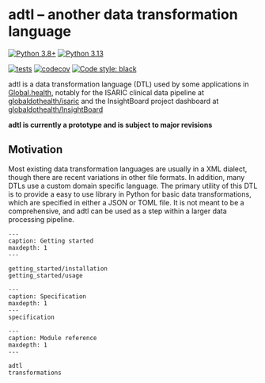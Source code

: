 # adtl – another data transformation language

[![Python 3.8+](https://img.shields.io/badge/python-3.8+-blue.svg)](https://www.python.org/downloads/)
[![Python 3.13](https://img.shields.io/badge/python-3.13-red.svg)](https://www.python.org/downloads/release/python-3130/)

[![tests](https://github.com/globaldothealth/adtl/actions/workflows/tests.yml/badge.svg)](https://github.com/globaldothealth/adtl/actions/workflows/tests.yml)
[![codecov](https://codecov.io/gh/globaldothealth/adtl/branch/main/graph/badge.svg?token=QTD7HRR3TO)](https://codecov.io/gh/globaldothealth/adtl)
[![Code style: black](https://img.shields.io/badge/code%20style-black-000000.svg)](https://github.com/psf/black)


adtl is a data transformation language (DTL) used by some applications in
[Global.health](https://global.health), notably for the ISARIC clinical data pipeline at
[globaldothealth/isaric](https://github.com/globaldothealth/isaric) and the InsightBoard
project dashboard at [globaldothealth/InsightBoard](https://github.com/globaldothealth/InsightBoard)

**adtl is currently a prototype and is subject to major revisions**

## Motivation

Most existing data transformation languages are usually in a XML dialect, though
there are recent variations in other file formats. In addition, many DTLs use a
custom domain specific language. The primary utility of this DTL is to provide a
easy to use library in Python for basic data transformations, which are
specified in either a JSON or TOML file. It is not meant to be a comprehensive, and
adtl can be used as a step within a larger data processing pipeline.

```{toctree}
---
caption: Getting started
maxdepth: 1
---

getting_started/installation
getting_started/usage
```

```{toctree}
---
caption: Specification
maxdepth: 1
---
specification
```

```{toctree}
---
caption: Module reference
maxdepth: 1
---

adtl
transformations
```
